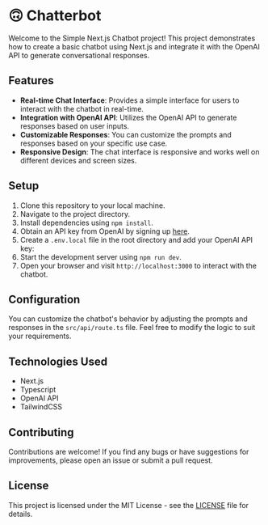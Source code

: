 # :upside_down_face: Chatterbot

Welcome to the Simple Next.js Chatbot project! This project demonstrates how to create a basic chatbot using Next.js and integrate it with the OpenAI API to generate conversational responses.

## Features

- **Real-time Chat Interface**: Provides a simple interface for users to interact with the chatbot in real-time.
- **Integration with OpenAI API**: Utilizes the OpenAI API to generate responses based on user inputs.
- **Customizable Responses**: You can customize the prompts and responses based on your specific use case.
- **Responsive Design**: The chat interface is responsive and works well on different devices and screen sizes.

## Setup

1. Clone this repository to your local machine.
2. Navigate to the project directory.
3. Install dependencies using `npm install`.
4. Obtain an API key from OpenAI by signing up [here](https://openai.com).
5. Create a `.env.local` file in the root directory and add your OpenAI API key:
6. Start the development server using `npm run dev`.
7. Open your browser and visit `http://localhost:3000` to interact with the chatbot.

## Configuration

You can customize the chatbot's behavior by adjusting the prompts and responses in the `src/api/route.ts` file. Feel free to modify the logic to suit your requirements.

## Technologies Used

- Next.js
- Typescript
- OpenAI API
- TailwindCSS

## Contributing

Contributions are welcome! If you find any bugs or have suggestions for improvements, please open an issue or submit a pull request.

## License

This project is licensed under the MIT License - see the [LICENSE](LICENSE) file for details.
